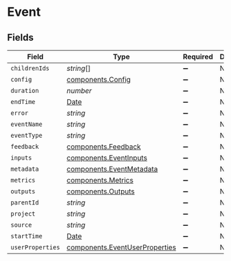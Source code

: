 # Event


## Fields

| Field                                                                                         | Type                                                                                          | Required                                                                                      | Description                                                                                   |
| --------------------------------------------------------------------------------------------- | --------------------------------------------------------------------------------------------- | --------------------------------------------------------------------------------------------- | --------------------------------------------------------------------------------------------- |
| `childrenIds`                                                                                 | *string*[]                                                                                    | :heavy_minus_sign:                                                                            | N/A                                                                                           |
| `config`                                                                                      | [components.Config](../../models/components/config.md)                                        | :heavy_minus_sign:                                                                            | N/A                                                                                           |
| `duration`                                                                                    | *number*                                                                                      | :heavy_minus_sign:                                                                            | N/A                                                                                           |
| `endTime`                                                                                     | [Date](https://developer.mozilla.org/en-US/docs/Web/JavaScript/Reference/Global_Objects/Date) | :heavy_minus_sign:                                                                            | N/A                                                                                           |
| `error`                                                                                       | *string*                                                                                      | :heavy_minus_sign:                                                                            | N/A                                                                                           |
| `eventName`                                                                                   | *string*                                                                                      | :heavy_minus_sign:                                                                            | N/A                                                                                           |
| `eventType`                                                                                   | *string*                                                                                      | :heavy_minus_sign:                                                                            | N/A                                                                                           |
| `feedback`                                                                                    | [components.Feedback](../../models/components/feedback.md)                                    | :heavy_minus_sign:                                                                            | N/A                                                                                           |
| `inputs`                                                                                      | [components.EventInputs](../../models/components/eventinputs.md)                              | :heavy_minus_sign:                                                                            | N/A                                                                                           |
| `metadata`                                                                                    | [components.EventMetadata](../../models/components/eventmetadata.md)                          | :heavy_minus_sign:                                                                            | N/A                                                                                           |
| `metrics`                                                                                     | [components.Metrics](../../models/components/metrics.md)                                      | :heavy_minus_sign:                                                                            | N/A                                                                                           |
| `outputs`                                                                                     | [components.Outputs](../../models/components/outputs.md)                                      | :heavy_minus_sign:                                                                            | N/A                                                                                           |
| `parentId`                                                                                    | *string*                                                                                      | :heavy_minus_sign:                                                                            | N/A                                                                                           |
| `project`                                                                                     | *string*                                                                                      | :heavy_minus_sign:                                                                            | N/A                                                                                           |
| `source`                                                                                      | *string*                                                                                      | :heavy_minus_sign:                                                                            | N/A                                                                                           |
| `startTime`                                                                                   | [Date](https://developer.mozilla.org/en-US/docs/Web/JavaScript/Reference/Global_Objects/Date) | :heavy_minus_sign:                                                                            | N/A                                                                                           |
| `userProperties`                                                                              | [components.EventUserProperties](../../models/components/eventuserproperties.md)              | :heavy_minus_sign:                                                                            | N/A                                                                                           |